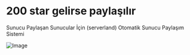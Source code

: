 # 200 star gelirse paylaşılır
Sunucu Paylaşan Sunucular İçin (serverland) Otomatik Sunucu Paylaşım Sistemi

![Image](https://media.discordapp.net/attachments/1180864956275634196/1182373477685133312/image.png)
